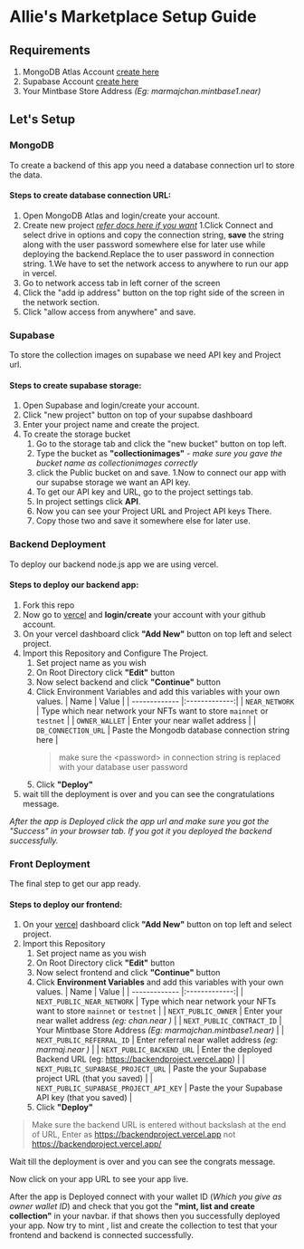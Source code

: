 # Allie's Marketplace Setup Guide 

## Requirements

1. MongoDB Atlas Account [create here](https://account.mongodb.com/account/login)
1. Supabase Account [create here](https://app.supabase.com/sign-in)
1. Your Mintbase Store Address _(Eg: marmajchan.mintbase1.near)_

## Let's Setup

### MongoDB
 To create a backend of this app you need a database connection url to store the data.
 
 
#### Steps to create database connection URL:

1. Open MongoDB Atlas and login/create your account.
1. Create new project [_refer docs here if you want_](https://www.mongodb.com/docs/atlas/government/tutorial/create-project/)
1.Click Connect and select drive in options and copy the connection string, **save** the string along with the user password somewhere else for later use while deploying the backend.Replace the <password> to user password in connection string.
1.We have to set the network access to anywhere to run our app in vercel.
  1. Go to network access tab in left corner of the screen
  1. Click the "add ip address" button on the top right side of the screen in the network section.
  1. Click "allow access from anywhere" and save.

### Supabase
 To store the collection images on supabase we need API key and Project url. 
 
 
#### Steps to create supabase storage:

1. Open Supabase and login/create your account.
1. Click "new project" button on top of your supabse dashboard
1. Enter your project name and create the project.
1. To create the storage bucket 
    1. Go to the storage tab and click the "new bucket" button on top left.
    1. Type the bucket as **"collectionimages"** - _make sure you gave the  bucket name as collectionimages correctly_
    1. click the Public bucket on and save.
1.Now to connect our app with our supabse storage we want an API key.
    1. To get our API key and URL, go to the project settings tab.
    1. In project settings click **API**.
    1. Now you can see your Project URL and Project API keys There.
    1. Copy those two and save it somewhere else for later use.

### Backend Deployment
 To deploy our backend node.js app we are using vercel. 
 
 
#### Steps to deploy our backend app:
1. Fork this repo
1. Now go to  [vercel](https://vercel.com/) and **login/create** your account with your github account.
1. On your vercel dashboard click **"Add New"** button on top left and select project.
1. Import this Repository and Configure The Project.
    1. Set project name as you wish
    1. On Root Directory click **"Edit"** button
    1. Now select backend and click **"Continue"** button 
    1. Click Environment Variables and add this variables with your own values.
        | Name  | Value |
| ------------- |:-------------:|
| `NEAR_NETWORK`      | Type which near network your NFTs want to store `mainnet` or `testnet`      |
| `OWNER_WALLET`      | Enter your near wallet address      |
| `DB_CONNECTION_URL`     | Paste the Mongodb database connection string here     |
        > make sure the <password\> in connection string is replaced with your database user password
    1. Click **"Deploy"** 
1. wait till the deployment is over and you can see the congratulations message.

_After the app is Deployed click the app url and make sure you got the "Success" in your browser  tab. If you got it you deployed the backend successfully._ 
    
### Front Deployment
 The final step to get our app ready. 
 
 
#### Steps to deploy our frontend:
1.  On your [vercel](https://vercel.com/) dashboard click **"Add New"** button on top left and select project.
1. Import this Repository
    1. Set project name as you wish
    1. On Root Directory click **"Edit"** button
    1. Now select frontend and click **"Continue"** button 
    1. Click **Environment Variables** and add this variables with your own values.
        | Name  | Value |
| ------------- |:-------------:|
| `NEXT_PUBLIC_NEAR_NETWORK`      | Type which near network your NFTs want to store `mainnet` or `testnet`      |
| `NEXT_PUBLIC_OWNER`      | Enter your near wallet address  _(eg: chan.near )_    |
| `NEXT_PUBLIC_CONTRACT_ID`     | Your Mintbase Store Address _(Eg: marmajchan.mintbase1.near)_     |
| `NEXT_PUBLIC_REFERRAL_ID`      | Enter referral near wallet address  _(eg: marmaj.near )_       |
| `NEXT_PUBLIC_BACKEND_URL`      | Enter the deployed Backend URL (eg: https://backendproject.vercel.app)        |
| `NEXT_PUBLIC_SUPABASE_PROJECT_URL`     | Paste the your Supabase project URL (that you saved)     |
| `NEXT_PUBLIC_SUPABASE_PROJECT_API_KEY` |  Paste the your Supabase API key (that you saved)  |
    1. Click **"Deploy"** 
> Make sure the backend URL is entered without backslash at the end of URL, Enter as https://backendproject.vercel.app not https://backendproject.vercel.app/
    
    
Wait till the deployment is over and you can see the congrats message.
 
Now click on your app URL to see your app live.  

After the app is Deployed connect with your wallet ID (_Which you give as owner wallet ID_) and check that you got the **"mint, list and create collection"** in your navbar. if that shows then you  successfully deployed your app. Now try to mint , list and create the collection to test that your frontend and backend is connected successfully.   
